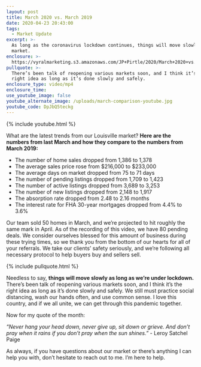 ```yaml
---
layout: post
title: March 2020 vs. March 2019
date: 2020-04-23 20:43:00
tags:
  - Market Update
excerpt: >-
  As long as the coronavirus lockdown continues, things will move slowly in our
  market.
enclosure: >-
  https://vyralmarketing.s3.amazonaws.com/JP+Pirtle/2020/March+2020+vs.+March+2019.mp4
pullquote: >-
  There’s been talk of reopening various markets soon, and I think it’s the
  right idea as long as it’s done slowly and safely.
enclosure_type: video/mp4
enclosure_time:
use_youtube_image: false
youtube_alternate_image: /uploads/march-comparison-youtube.jpg
youtube_code: DpJbQ5teckg
---
```


{% include youtube.html %}

What are the latest trends from our Louisville market? **Here are the numbers from last March and how they compare to the numbers from March 2019:**

* The number of home sales dropped from 1,386 to 1,378
* The average sales price rose from $216,000 to $233,000
* The average days on market dropped from 75 to 71 days
* The number of pending listings dropped from 1,709 to 1,423
* The number of active listings dropped from 3,689 to 3,253
* The number of new listings dropped from 2,148 to 1,917
* The absorption rate dropped from 2.48 to 2.16 months
* The interest rate for FHA 30-year mortgages dropped from 4.4% to 3.6%

Our team sold 50 homes in March, and we’re projected to hit roughly the same mark in April. As of the recording of this video, we have 80 pending deals. We consider ourselves blessed for this amount of business during these trying times, so we thank you from the bottom of our hearts for all of your referrals. We take our clients’ safety seriously, and we’re following all necessary protocol to help buyers buy and sellers sell.

{% include pullquote.html %}

Needless to say, **things will move slowly as long as we’re under lockdown.** There’s been talk of reopening various markets soon, and I think it’s the right idea as long as it’s done slowly and safely. We still must practice social distancing, wash our hands often, and use common sense. I love this country, and if we all unite, we can get through this pandemic together.&nbsp;

Now for my quote of the month:

*“Never hang your head down, never give up, sit down or grieve. And don’t pray when it rains if you don’t pray when the sun shines.”* - Leroy Satchel Paige

As always, if you have questions about our market or there’s anything I can help you with, don’t hesitate to reach out to me. I’m here to help.